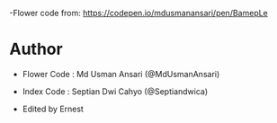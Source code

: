-Flower code from: https://codepen.io/mdusmanansari/pen/BamepLe

# Author
- Flower Code : Md Usman Ansari (@MdUsmanAnsari)
- Index Code : Septian Dwi Cahyo (@Septiandwica)

- Edited by Ernest
